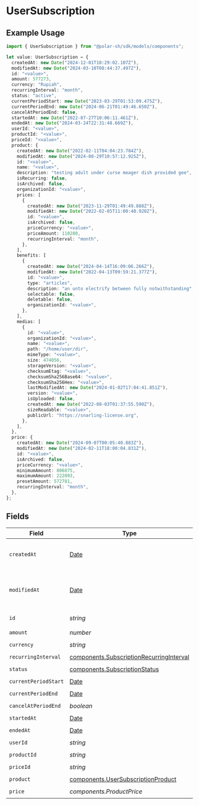 # UserSubscription

## Example Usage

```typescript
import { UserSubscription } from "@polar-sh/sdk/models/components";

let value: UserSubscription = {
  createdAt: new Date("2024-12-01T10:29:02.107Z"),
  modifiedAt: new Date("2024-03-10T08:44:37.497Z"),
  id: "<value>",
  amount: 577273,
  currency: "Rupiah",
  recurringInterval: "month",
  status: "active",
  currentPeriodStart: new Date("2023-03-29T01:53:09.475Z"),
  currentPeriodEnd: new Date("2024-06-21T01:49:46.650Z"),
  cancelAtPeriodEnd: false,
  startedAt: new Date("2022-07-27T10:06:11.461Z"),
  endedAt: new Date("2024-03-24T22:31:48.669Z"),
  userId: "<value>",
  productId: "<value>",
  priceId: "<value>",
  product: {
    createdAt: new Date("2022-02-11T04:04:23.784Z"),
    modifiedAt: new Date("2024-08-29T10:57:12.925Z"),
    id: "<value>",
    name: "<value>",
    description: "testing adult under curse meager dish provided gee",
    isRecurring: false,
    isArchived: false,
    organizationId: "<value>",
    prices: [
      {
        createdAt: new Date("2023-11-29T01:49:49.888Z"),
        modifiedAt: new Date("2022-02-05T11:00:40.920Z"),
        id: "<value>",
        isArchived: false,
        priceCurrency: "<value>",
        priceAmount: 110280,
        recurringInterval: "month",
      },
    ],
    benefits: [
      {
        createdAt: new Date("2024-04-14T16:09:06.266Z"),
        modifiedAt: new Date("2022-04-13T09:59:21.377Z"),
        id: "<value>",
        type: "articles",
        description: "an unto electrify between fully notwithstanding",
        selectable: false,
        deletable: false,
        organizationId: "<value>",
      },
    ],
    medias: [
      {
        id: "<value>",
        organizationId: "<value>",
        name: "<value>",
        path: "/home/user/dir",
        mimeType: "<value>",
        size: 474056,
        storageVersion: "<value>",
        checksumEtag: "<value>",
        checksumSha256Base64: "<value>",
        checksumSha256Hex: "<value>",
        lastModifiedAt: new Date("2024-01-02T17:04:41.851Z"),
        version: "<value>",
        isUploaded: false,
        createdAt: new Date("2022-08-03T01:37:55.590Z"),
        sizeReadable: "<value>",
        publicUrl: "https://snarling-license.org",
      },
    ],
  },
  price: {
    createdAt: new Date("2024-09-07T00:05:40.883Z"),
    modifiedAt: new Date("2024-02-11T18:00:04.831Z"),
    id: "<value>",
    isArchived: false,
    priceCurrency: "<value>",
    minimumAmount: 806875,
    maximumAmount: 222093,
    presetAmount: 572781,
    recurringInterval: "month",
  },
};
```

## Fields

| Field                                                                                                | Type                                                                                                 | Required                                                                                             | Description                                                                                          |
| ---------------------------------------------------------------------------------------------------- | ---------------------------------------------------------------------------------------------------- | ---------------------------------------------------------------------------------------------------- | ---------------------------------------------------------------------------------------------------- |
| `createdAt`                                                                                          | [Date](https://developer.mozilla.org/en-US/docs/Web/JavaScript/Reference/Global_Objects/Date)        | :heavy_check_mark:                                                                                   | Creation timestamp of the object.                                                                    |
| `modifiedAt`                                                                                         | [Date](https://developer.mozilla.org/en-US/docs/Web/JavaScript/Reference/Global_Objects/Date)        | :heavy_check_mark:                                                                                   | Last modification timestamp of the object.                                                           |
| `id`                                                                                                 | *string*                                                                                             | :heavy_check_mark:                                                                                   | The ID of the object.                                                                                |
| `amount`                                                                                             | *number*                                                                                             | :heavy_check_mark:                                                                                   | N/A                                                                                                  |
| `currency`                                                                                           | *string*                                                                                             | :heavy_check_mark:                                                                                   | N/A                                                                                                  |
| `recurringInterval`                                                                                  | [components.SubscriptionRecurringInterval](../../models/components/subscriptionrecurringinterval.md) | :heavy_check_mark:                                                                                   | N/A                                                                                                  |
| `status`                                                                                             | [components.SubscriptionStatus](../../models/components/subscriptionstatus.md)                       | :heavy_check_mark:                                                                                   | N/A                                                                                                  |
| `currentPeriodStart`                                                                                 | [Date](https://developer.mozilla.org/en-US/docs/Web/JavaScript/Reference/Global_Objects/Date)        | :heavy_check_mark:                                                                                   | N/A                                                                                                  |
| `currentPeriodEnd`                                                                                   | [Date](https://developer.mozilla.org/en-US/docs/Web/JavaScript/Reference/Global_Objects/Date)        | :heavy_check_mark:                                                                                   | N/A                                                                                                  |
| `cancelAtPeriodEnd`                                                                                  | *boolean*                                                                                            | :heavy_check_mark:                                                                                   | N/A                                                                                                  |
| `startedAt`                                                                                          | [Date](https://developer.mozilla.org/en-US/docs/Web/JavaScript/Reference/Global_Objects/Date)        | :heavy_check_mark:                                                                                   | N/A                                                                                                  |
| `endedAt`                                                                                            | [Date](https://developer.mozilla.org/en-US/docs/Web/JavaScript/Reference/Global_Objects/Date)        | :heavy_check_mark:                                                                                   | N/A                                                                                                  |
| `userId`                                                                                             | *string*                                                                                             | :heavy_check_mark:                                                                                   | N/A                                                                                                  |
| `productId`                                                                                          | *string*                                                                                             | :heavy_check_mark:                                                                                   | N/A                                                                                                  |
| `priceId`                                                                                            | *string*                                                                                             | :heavy_check_mark:                                                                                   | N/A                                                                                                  |
| `product`                                                                                            | [components.UserSubscriptionProduct](../../models/components/usersubscriptionproduct.md)             | :heavy_check_mark:                                                                                   | N/A                                                                                                  |
| `price`                                                                                              | *components.ProductPrice*                                                                            | :heavy_check_mark:                                                                                   | N/A                                                                                                  |
